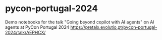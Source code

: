 # pycon-portugal-2024
Demo notebooks for the talk "Going beyond copilot with AI agents" on AI agents at PyCon Portugal 2024
https://pretalx.evolutio.pt/pycon-portugal-2024/talk/AEPHCX/
